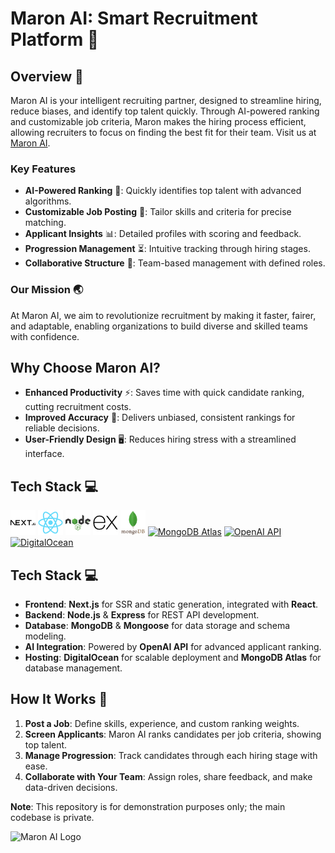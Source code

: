 # Maron AI: Smart Recruitment Platform 🚀

## Overview 🌟

Maron AI is your intelligent recruiting partner, designed to streamline hiring, reduce biases, and identify top talent quickly. Through AI-powered ranking and customizable job criteria, Maron makes the hiring process efficient, allowing recruiters to focus on finding the best fit for their team. Visit us at [Maron AI](https://www.maron.ai).

### Key Features
- **AI-Powered Ranking** 🤖: Quickly identifies top talent with advanced algorithms.
- **Customizable Job Posting** 📝: Tailor skills and criteria for precise matching.
- **Applicant Insights** 📊: Detailed profiles with scoring and feedback.
- **Progression Management** ⏳: Intuitive tracking through hiring stages.
- **Collaborative Structure** 🤝: Team-based management with defined roles.

### Our Mission 🌏
At Maron AI, we aim to revolutionize recruitment by making it faster, fairer, and adaptable, enabling organizations to build diverse and skilled teams with confidence.


## Why Choose Maron AI? 

- **Enhanced Productivity** ⚡: Saves time with quick candidate ranking, cutting recruitment costs.
- **Improved Accuracy** 🎯: Delivers unbiased, consistent rankings for reliable decisions.
- **User-Friendly Design** 🖥️: Reduces hiring stress with a streamlined interface.


## Tech Stack 💻

<p align="left">
  <a href="https://nextjs.org/" target="_blank"><img src="https://raw.githubusercontent.com/devicons/devicon/master/icons/nextjs/nextjs-original-wordmark.svg" alt="Next.js" width="40" height="40"/></a>
  <a href="https://reactjs.org/" target="_blank"><img src="https://raw.githubusercontent.com/devicons/devicon/master/icons/react/react-original.svg" alt="React" width="40" height="40"/></a>
  <a href="https://nodejs.org" target="_blank"><img src="https://raw.githubusercontent.com/devicons/devicon/master/icons/nodejs/nodejs-original-wordmark.svg" alt="Node.js" width="40" height="40"/></a>
  <a href="https://expressjs.com" target="_blank"><img src="https://raw.githubusercontent.com/devicons/devicon/master/icons/express/express-original.svg" alt="Express.js" width="40" height="40"/></a>
  <a href="https://www.mongodb.com/" target="_blank"><img src="https://raw.githubusercontent.com/devicons/devicon/master/icons/mongodb/mongodb-original-wordmark.svg" alt="MongoDB" width="40" height="40"/></a>
  <a href="https://www.mongodb.com/cloud/atlas" target="_blank"><img src="https://www.vectorlogo.zone/logos/mongodb/mongodb-ar21.svg" alt="MongoDB Atlas" width="100" height="40"/></a>
<a href="https://openai.com" target="_blank"><img src="https://upload.wikimedia.org/wikipedia/commons/thumb/6/6b/OpenAI_Logo.svg/2048px-OpenAI_Logo.svg.png" alt="OpenAI API" width="40" height="40"/></a>
  <a href="https://www.digitalocean.com/" target="_blank"><img src="https://www.vectorlogo.zone/logos/digitalocean/digitalocean-icon.svg" alt="DigitalOcean" width="40" height="40"/></a>
</p>

## Tech Stack 💻

- **Frontend**: **Next.js** for SSR and static generation, integrated with **React**.
- **Backend**: **Node.js** & **Express** for REST API development.
- **Database**: **MongoDB** & **Mongoose** for data storage and schema modeling.
- **AI Integration**: Powered by **OpenAI API** for advanced applicant ranking.
- **Hosting**: **DigitalOcean** for scalable deployment and **MongoDB Atlas** for database management.

## How It Works 🚀

1. **Post a Job**: Define skills, experience, and custom ranking weights.
2. **Screen Applicants**: Maron AI ranks candidates per job criteria, showing top talent.
3. **Manage Progression**: Track candidates through each hiring stage with ease.
4. **Collaborate with Your Team**: Assign roles, share feedback, and make data-driven decisions.


**Note**: This repository is for demonstration purposes only; the main codebase is private.

![Maron AI Logo](https://i.postimg.cc/L8nNrZsM/image.png)
